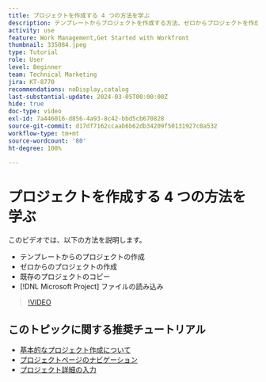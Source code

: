 ```yaml
---
title: プロジェクトを作成する 4 つの方法を学ぶ
description: テンプレートからプロジェクトを作成する方法、ゼロからプロジェクトを作成する方法、既存のプロジェクトをコピーする方法や  [!DNL Microsoft Project]  ファイルを読み込む方法を学びます。
activity: use
feature: Work Management,Get Started with Workfront
thumbnail: 335084.jpeg
type: Tutorial
role: User
level: Beginner
team: Technical Marketing
jira: KT-8770
recommendations: noDisplay,catalog
last-substantial-update: 2024-03-05T00:00:00Z
hide: true
doc-type: video
exl-id: 7a446016-d856-4a93-8c42-bbd5cb670828
source-git-commit: d17df7162ccaab6b62db34209f50131927c0a532
workflow-type: tm+mt
source-wordcount: '80'
ht-degree: 100%

---
```


# プロジェクトを作成する 4 つの方法を学ぶ

このビデオでは、以下の方法を説明します。

* テンプレートからのプロジェクトの作成
* ゼロからのプロジェクトの作成
* 既存のプロジェクトのコピー
* [!DNL Microsoft Project] ファイルの読み込み

>[!VIDEO](https://video.tv.adobe.com/v/335084/?quality=12&learn=on&enablevpops)

## このトピックに関する推奨チュートリアル

* [基本的なプロジェクト作成について](/help/manage-work/projects/understand-basic-project-creation.md)
* [プロジェクトページのナビゲーション](/help/manage-work/projects/navigate-the-project-page.md)
* [プロジェクト詳細の入力](/help/manage-work/projects/fill-in-the-project-details.md)
